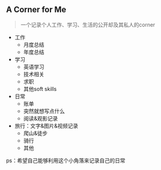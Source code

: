 ## A Corner for Me
> 一个记录个人工作、学习、生活的公开却及其私人的corner

- 工作
  - 月度总结
  - 年度总结
- 学习
  - 英语学习
  - 技术相关
  - 求职
  - 其他soft skills
- 日常
  - 账单
  - 突然就想写点什么
  - 阅读&观影记录
- 旅行：文字&图片&视频记录
  - 爬山&徒步
  - 骑行
  - 其他


ps：希望自己能够利用这个小角落来记录自己的日常

